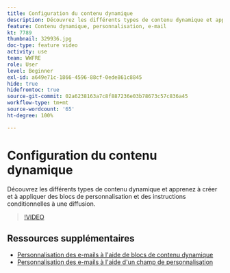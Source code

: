 ```yaml
---
title: Configuration du contenu dynamique
description: Découvrez les différents types de contenu dynamique et apprenez à créer et à appliquer des blocs de personnalisation et des instructions conditionnelles à une diffusion.
feature: Contenu dynamique, personnalisation, e-mail
kt: 7789
thumbnail: 329936.jpg
doc-type: feature video
activity: use
team: WWFRE
role: User
level: Beginner
exl-id: a649e71c-1866-4596-88cf-0ede861c8845
hide: true
hidefromtoc: true
source-git-commit: 02a6238163a7c8f887236e03b78673c57c836a45
workflow-type: tm+mt
source-wordcount: '65'
ht-degree: 100%

---
```


# Configuration du contenu dynamique

Découvrez les différents types de contenu dynamique et apprenez à créer et à appliquer des blocs de personnalisation et des instructions conditionnelles à une diffusion.

>[!VIDEO](https://video.tv.adobe.com/v/329936?quality=12)

## Ressources supplémentaires

* [Personnalisation des e-mails à l&#39;aide de blocs de contenu dynamique](/help/content-creation/personalize-using-dynamic-content-blocks.md)
* [Personnalisation des e-mails à l&#39;aide d&#39;un champ de personnalisation](/help/content-creation/personalize-emails-using-personalization-fields.md)
